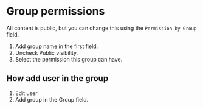 # Group permissions

All content is public, but you can change this using the `Permission by Group` field.

1) Add group name in the first field.
2) Uncheck Public visibility.
3) Select the permission this group can have.

## How add user in the group

1) Edit user
2) Add group in the Group field.
